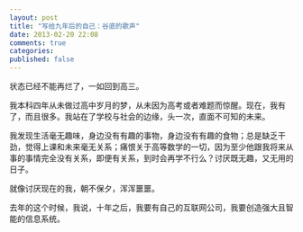 ```yaml
---
layout: post
title: "写给九年后的自己：谷底的歌声"
date: 2013-02-20 22:08
comments: true
categories: 
published: false
---
```


状态已经不能再烂了，一如回到高三。

我本科四年从未做过高中岁月的梦，从未因为高考或者难题而惊醒。现在，我有了，而且很多。我站在了学校与社会的边缘，头一次，直面不可知的未来。

我发现生活毫无趣味，身边没有有趣的事物，身边没有有趣的食物；总是缺乏干劲，觉得上课和未来毫无关系；痛恨关于高等数学的一切，因为至少他跟我将来从事的事情完全没有关系，即便有关系，到时会再学不行么？讨厌既无趣，又无用的日子。

就像讨厌现在的我，朝不保夕，浑浑噩噩。

去年的这个时候，我说，十年之后，我要有自己的互联网公司，我要创造强大且智能的信息系统。